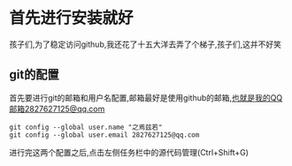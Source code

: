 # 首先进行安装就好
孩子们,为了稳定访问github,我还花了十五大洋去弄了个梯子,孩子们,这并不好笑
## git的配置
首先要进行git的邮箱和用户名配置,邮箱最好是使用github的邮箱,也就是我的QQ邮箱2827627125@qq.com 

```shell
git config --global user.name "之焉兹若"
git config --global user.email 2827627125@qq.com
```
进行完这两个配置之后,点击左侧任务栏中的源代码管理(Ctrl+Shift+G)